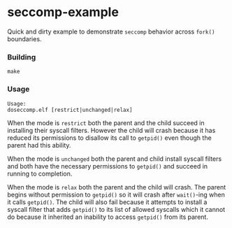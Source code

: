 # seccomp-example

Quick and dirty example to demonstrate `seccomp` behavior across `fork()` boundaries.

### Building

```
make
```

### Usage

```
Usage:
doseccomp.elf [restrict|unchanged|relax]
```

When the mode is `restrict` both the parent and the child succeed in installing their syscall filters. However the child will crash because it has reduced its permissions to disallow its call to `getpid()` even though the parent had this ability.

When the mode is `unchanged` both the parent and child install syscall filters and both have the necessary permissions to `getpid()` and succeed in running to completion.

When the mode is `relax` both the parent and the child will crash. The parent begins without permission to `getpid()` so it will crash after `wait()`-ing when it calls `getpid()`. The child will also fail because it attempts to install a syscall filter that adds `getpid()` to its list of allowed syscalls which it cannot do because it inherited an inability to access `getpid()` from its parent.
